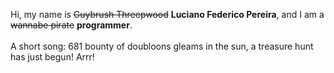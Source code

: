 Hi, my name is ~~Guybrush Threepwood~~ **Luciano Federico Pereira**, and I am a ~~wannabe pirate~~ **programmer**.<br><br>A short song: 681 bounty of doubloons gleams in the sun, a treasure hunt has just begun! Arrr!
